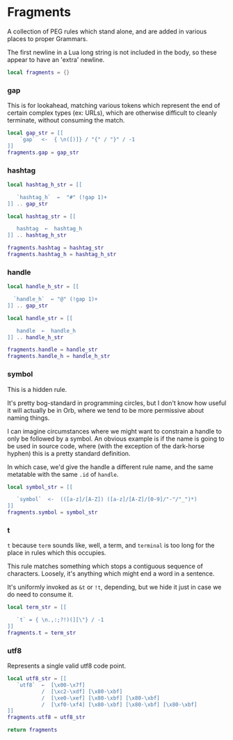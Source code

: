 # Fragments


  A collection of PEG rules which stand alone, and are added in various places
to proper Grammars.


The first newline in a Lua long string is not included in the body, so these
appear to have an 'extra' newline.

```lua
local fragments = {}
```
### gap

This is for lookahead, matching various tokens which represent the end of
certain complex types (ex: URLs), which are otherwise difficult to cleanly
terminate, without consuming the match.

```lua
local gap_str = [[
    `gap`  <-  { \n([)]} / "{" / "}" / -1
]]
fragments.gap = gap_str
```
### hashtag

```lua
local hashtag_h_str = [[

   `hashtag_h`  ←  "#" (!gap 1)+
]] .. gap_str

local hashtag_str = [[

   hashtag  ←  hashtag_h
]] .. hashtag_h_str

fragments.hashtag = hashtag_str
fragments.hashtag_h = hashtag_h_str
```
### handle

```lua
local handle_h_str = [[

  `handle_h`  ← "@" (!gap 1)+
]] .. gap_str

local handle_str = [[

   handle  ←  handle_h
]] .. handle_h_str

fragments.handle = handle_str
fragments.handle_h = handle_h_str
```
### symbol

This is a hidden rule.


It's pretty bog-standard in programming circles, but I don't know how useful
it will actually be in Orb, where we tend to be more permissive about naming
things.


I can imagine circumstances where we might want to constrain a handle to only
be followed by a symbol.  An obvious example is if the name is going to be
used in source code, where (with the exception of the dark-horse hyphen) this
is a pretty standard definition.


In which case, we'd give the handle a different rule name, and the same
metatable with the same ``.id`` of ``handle``.

```lua
local symbol_str = [[

   `symbol`  <-  (([a-z]/[A-Z]) ([a-z]/[A-Z]/[0-9]/"-"/"_")*)
]]
fragments.symbol = symbol_str
```
### t

``t`` because ``term`` sounds like, well, a term, and ``terminal`` is too long for
the place in rules which this occupies.


This rule matches something which stops a contiguous sequence of characters.
Loosely, it's anything which might end a word in a sentence.


It's uniformly invoked as ``&t`` or ``!t``, depending, but we hide it just in
case we do need to consume it.

```lua
local term_str = [[

   `t` = { \n.,:;?!)(][\"} / -1
]]
fragments.t = term_str
```
### utf8

Represents a single valid utf8 code point.

```lua
local utf8_str = [[
   `utf8`  ←  [\x00-\x7f]
           /  [\xc2-\xdf] [\x80-\xbf]
           /  [\xe0-\xef] [\x80-\xbf] [\x80-\xbf]
           /  [\xf0-\xf4] [\x80-\xbf] [\x80-\xbf] [\x80-\xbf]
]]
fragments.utf8 = utf8_str
```
```lua
return fragments
```
